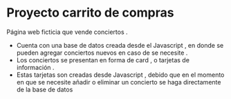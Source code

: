 # Proyecto carrito de compras 

 Página web ficticia que vende conciertos . 
- Cuenta con una base de datos creada desde el Javascript , en donde se pueden agregar conciertos nuevos en caso de se necesite . 
- Los conciertos se presentan en forma de card , o tarjetas de información . 
- Estas tarjetas son creadas desde Javascript , debido que en el momento en que se necesite añadir o eliminar un concierto se haga directamente de la base de datos 
